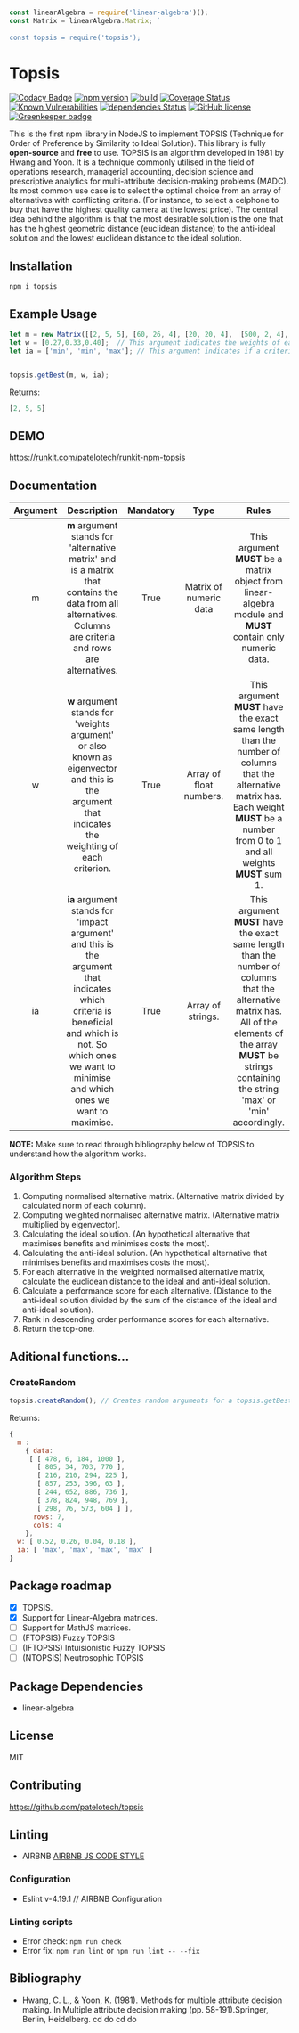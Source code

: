 ```javascript

const linearAlgebra = require('linear-algebra')();
const Matrix = linearAlgebra.Matrix; `
	
const topsis = require('topsis');

```

# Topsis
[![Codacy Badge](https://api.codacy.com/project/badge/Grade/76980eb6d7fc488c917cb7cb0b638fd8)](https://app.codacy.com/app/patelotech/topsis?utm_source=github.com&utm_medium=referral&utm_content=patelotech/topsis&utm_campaign=Badge_Grade_Dashboard)
[![npm version](https://badge.fury.io/js/recht.svg)](https://badge.fury.io/js/recht)
[![build](https://travis-ci.org/patelotech/topsis.svg?branch=master)](https://travis-ci.org/patelotech/topsis)
[![Coverage Status](https://coveralls.io/repos/github/patelotech/topsis/badge.svg?branch=master)](https://coveralls.io/github/patelotech/topsis?branch=master)
[![Known Vulnerabilities](https://snyk.io/test/github/patelotech/topsis/badge.svg?targetFile=package.json)](https://snyk.io/test/github/patelotech/topsis?targetFile=package.json)
[![dependencies Status](https://david-dm.org/patelotech/topsis/status.svg)](https://david-dm.org/patelotech/topsis)
[![GitHub license](https://img.shields.io/badge/license-MIT-blue.svg)](https://raw.githubusercontent.com/dashersw/recht/master/LICENSE) [![Greenkeeper badge](https://badges.greenkeeper.io/patelotech/topsis.svg)](https://greenkeeper.io/)

This is the first npm library in NodeJS to implement TOPSIS (Technique for Order of Preference by Similarity to Ideal Solution). This library is fully **open-source** and **free** to use. TOPSIS is an algorithm developed in 1981 by Hwang and Yoon.
It is a technique commonly utilised in the field of operations research, managerial accounting, decision science and prescriptive analytics for multi-attribute decision-making problems (MADC).
Its most common use case is to select the optimal choice from an array of alternatives with conflicting criteria. (For instance, to select a celphone to buy that have the highest quality camera at the lowest price).
The central idea behind the algorithm is that the most desirable solution is the one that has the highest geometric distance (euclidean distance) to the anti-ideal solution and the lowest euclidean distance to the ideal solution.

## Installation

` npm i topsis `

## Example Usage

```javascript
let m = new Matrix([[2, 5, 5], [60, 26, 4], [20, 20, 4],  [500, 2, 4], [50, 23, 3], [25, 10, 1]]); // This argument is the alternative matrix. Each row is an alternative and each column is a criterion.
let w = [0.27,0.33,0.40];  // This argument indicates the weights of each criteria.
let ia = ['min', 'min', 'max']; // This argument indicates if a criterion is beneficial or not.


topsis.getBest(m, w, ia);
```

Returns:
```javascript
[2, 5, 5]
```

## DEMO

<https://runkit.com/patelotech/runkit-npm-topsis>

## Documentation

| Argument      | Description                                                                                                                                                                                               | Mandatory  | Type                    |  Rules                                                                                                                                                                                                                 |
|:-------------:|:---------------------------------------------------------------------------------------------------------------------------------------------------------------------------------------------------------:|:----------:|:-----------------------:|:----------------------------------------------------------------------------------------------------------------------------------------------------------------------------------------------------------------------:|
| m             | **m** argument stands for 'alternative matrix' and is a matrix that contains the data from all alternatives. Columns are criteria and rows are alternatives.                                              | True       | Matrix of numeric data  | This argument **MUST** be a matrix object from linear-algebra module and **MUST** contain only numeric data.                                                                                                           | 
| w             | **w** argument stands for 'weights argument' or also known as eigenvector and this is the argument that indicates the weighting of each criterion.                                                        | True       | Array of float numbers. | This argument **MUST** have the exact same length than the number of columns that the alternative matrix has. Each weight **MUST** be a number from 0 to 1 and all weights **MUST** sum 1.                             |
| ia            | **ia** argument stands for 'impact argument' and this is the argument that indicates which criteria is beneficial and which is not. So which ones we want to minimise and which ones we want to maximise. | True       | Array of strings.       | This argument **MUST**  have the exact same length than the number of columns that the alternative matrix has. All of the elements of the array **MUST** be strings containing the string 'max' or 'min' accordingly.  |
 
**NOTE:** Make sure to read through bibliography below of TOPSIS to understand how the algorithm works.

### Algorithm Steps

1.  Computing normalised alternative matrix. (Alternative matrix divided by calculated norm of each column).
2.  Computing weighted normalised alternative matrix. (Alternative matrix multiplied by eigenvector).
3.  Calculating the ideal solution. (An hypothetical alternative that maximises benefits and minimises costs the most).
4.  Calculating the anti-ideal solution. (An hypothetical alternative that minimises benefits and maximises costs the most).
5.  For each alternative in the weighted normalised alternative matrix, calculate the euclidean distance to the ideal and anti-ideal solution.
6.  Calculate a performance score for each alternative. (Distance to the anti-ideal solution divided by the sum of the distance of the ideal and anti-ideal solution).
7.  Rank in descending order performance scores for each alternative.
8.  Return the top-one.

## Aditional functions...

### CreateRandom
```javascript
topsis.createRandom(); // Creates random arguments for a topsis.getBest function.

```

Returns:
```javascript
{ 
  m : 
    { data:
     [ [ 478, 6, 184, 1000 ],
       [ 805, 34, 703, 770 ],
       [ 216, 210, 294, 225 ],
       [ 857, 253, 396, 63 ],
       [ 244, 652, 886, 736 ],
       [ 378, 824, 948, 769 ],
       [ 298, 76, 573, 604 ] ],
      rows: 7,
      cols: 4 
    },
  w: [ 0.52, 0.26, 0.04, 0.18 ],
  ia: [ 'max', 'max', 'max', 'max' ]
}
```

## Package roadmap

-   [x] TOPSIS.
-   [x] Support for Linear-Algebra matrices. 
-   [ ] Support for MathJS matrices.
-   [ ] (FTOPSIS) Fuzzy TOPSIS
-   [ ] (IFTOPSIS) Intuisionistic Fuzzy TOPSIS
-   [ ] (NTOPSIS) Neutrosophic TOPSIS

## Package Dependencies

-   linear-algebra

## License

MIT

## Contributing

<https://github.com/patelotech/topsis>

## Linting

-   AIRBNB
[AIRBNB JS CODE STYLE](https://dev.mysql.com/doc/ "AIRBNB JS CODE STYLE")

### Configuration

-   Eslint v-4.19.1 // AIRBNB Configuration

### Linting scripts

-   Error check: `npm run check`
-   Error fix:  `npm run lint` or `npm run lint -- --fix`

## Bibliography

-   Hwang, C. L., & Yoon, K. (1981). Methods for multiple attribute decision making. In Multiple attribute decision making (pp. 58-191).Springer, Berlin, Heidelberg.
cd do
cd do